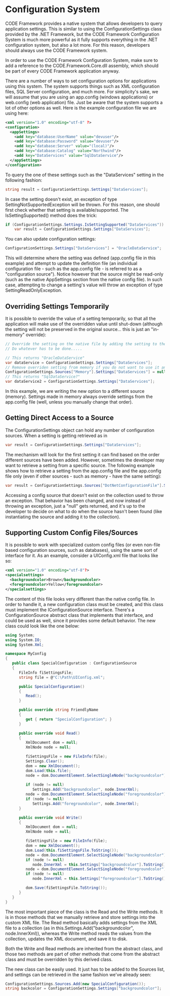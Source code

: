 ﻿# Configuration System

CODE Framework provides a native system that allows developers to query application settings. This is similar to using the ConfigurationSettings class provided by the .NET Framework, but the CODE Framework Configuration System is much more powerful as it fully supports everything in the .NET configuration system, but also a lot more. For this reason, developers should always use the CODE Framework system.

In order to use the CODE Framework Configuration System, make sure to add a reference to the CODE.Framework.Core.dll assembly, which should be part of every CODE Framework application anyway.

There are a number of ways to set configuration options for applications using this system. The system supports things such as XML configuration files, SQL Server configuration, and much more. For simplicity's sake, we will assume that you are using an app.config (windows applications) or web.config (web application) file. Just be aware that the system supports a lot of other options as well. Here is the example configuration file we are using here:

```xml
<xml version="1.0" encoding="utf-8" ?>
<configuration>
  <appSettings>
    <add key="database:UserName" value="devuser"/>
    <add key="database:Password" value="devuser"/>
    <add key="database:Server" value="(local)"/>
    <add key="database:Catalog" value="Northwind"/>
    <add key="DataServices" value="SqlDataService"/>
  </appSettings>
</configuration>
```

To query the one of these settings such as the "DataServices" setting in the following fashion:

```c#
string result = ConfigurationSettings.Settings["DataServices"];
```

In case the setting doesn't exist, an exception of type SettingNotSupportedException will be thrown. For this reason, one should first check whether that setting is available/supported. The IsSettingSupported() method does the trick:

```c#
if (ConfigurationSettings.Settings.IsSettingSupported("DataServices"))
    var result = ConfigurationSettings.Settings["DataServices"];
```

You can also update configuration settings:

```c#
ConfigurationSettings.Settings["DataServices"] = "OracleDataService";
```

This will determine where the setting was defined (app.config file in this example) and attempt to update the definition file (an individual configuration file - such as the app.config file - is referred to as a "configuration source"). Notice however that the source might be read-only (such as the native AppSettings section from the native config file). In such case, attempting to change a setting's value will throw an exception of type SettingReadOnlyException.

## Overriding Settings Temporarily

It is possible to override the value of a setting temporarily, so that all the application will make use of the overridden value until shut-down (although the setting will not be preserved in the original source... this is just an "in-memory" override):

```c#
// Override the setting on the native file by adding the setting to the Memory source. ConfigurationSettings.Sources["Memory"].Settings["DataServices"] = "OracleDataService";
// Do whatever has to be done..... 

// This returns "OracleDataService" 
var dataService = ConfigurationSettings.Settings["DataServices"]; 
// Remove overriden setting from memory if you do not want to use it anymore. 
ConfigurationSettings.Sources["Memory"].Settings["DataServices"] = null; 
// This returns "SqlDataService?" 
var dataService2 = ConfigurationSettings.Settings["DataServices"];
```

In this example, we are writing the new option to a different source (memory). Settings made in memory always override settings from the app.config file (well, unless you manually change that order).

## Getting Direct Access to a Source

The ConfigurationSettings object can hold any number of configuration sources. When a setting is getting retrieved as in

```c#
var result = ConfigurationSettings.Settings["DataServices"];
```

The mechanism will look for the first setting it can find based on the order different sources have been added. However, sometimes the developer may want to retrieve a setting from a specific source. The following example shows how to retrieve a setting from the app.config file and the app.config file only (even if other sources - such as memory - have the same setting):

```c#
var result = ConfigurationSettings.Sources["DotNetConfigurationFile"].Settings["DataServices"];
```

Accessing a config source that doesn't exist on the collection used to throw an exception. That behavior has been changed, and now instead of throwing an exception, just a "null" gets returned, and it's up to the developer to decide on what to do when the source hasn't been found (like instantiating the source and adding it to the collection).

## Supporting Custom Config Files/Sources

It is possible to work with specialized custom config files (or even non-file based configuration sources, such as databases), using the same sort of interface for it. As an example, consider a UIConfig.xml file that looks like so:

```xml
<xml version="1.0" encoding="utf-8"?>
<specialsettings>
  <backgroundcolor>Brown</backgroundcolor>
  <foregroundcolor>Yellow</foregroundcolor>
</specialsettings>
```

The content of this file looks very different than the native config file. In order to handle it, a new configuration class must be created, and this class must implement the IConfigurationSource interface. There's a ConfigurationSource abstract class that implements that interface, and could be used as well, since it provides some default behavior. The new class could look like the one below:

```c#
using System;
using System.IO;
using System.Xml; 

namespace MyConfig
{
   public class SpecialConfiguration : ConfigurationSource
   {
      FileInfo fiSettingsFile;
      string file = @"C:\Path\UIConfig.xml";

      public SpecialConfiguration()
      {
         Read();
      }

      public override string FriendlyName
      {
         get { return "SpecialConfiguration"; }
      }

      public override void Read()
      {     
         XmlDocument dom = null;
         XmlNode node = null;

         fiSettingsFile = new FileInfo(file);
         Settings.Clear();
         dom = new XmlDocument();
         dom.Load(this.file);
         node = dom.DocumentElement.SelectSingleNode("backgroundcolor");
       
         if (node != null) 
            Settings.Add("backgroundcolor", node.InnerXml);
         node = dom.DocumentElement.SelectSingleNode("foregroundcolor");
         if (node != null) 
            Settings.Add("foregroundcolor", node.InnerXml);
      }

      public override void Write()
      {
         XmlDocument dom = null;
         XmlNode node = null;

         fiSettingsFile = new FileInfo(file);
         dom = new XmlDocument();
         dom.Load(this.fiSettingsFile.ToString());
         node = dom.DocumentElement.SelectSingleNode("backgroundcolor");
         if (node != null) 
            node.InnerXml = this.Settings["backgroundcolor"].ToString();
         node = dom.DocumentElement.SelectSingleNode("foregroundcolor");
         if (node != null) 
            node.InnerXml = this.Settings["foregroundcolor"].ToString();

         dom.Save(fiSettingsFile.ToString());
      }
   }
}
```

The most important piece of the class is the Read and the Write methods. It is in those methods that we manually retrieve and store settings into the custom XML file. The Read method basically adds settings from the XML file to a collection (as in this.Settings.Add("backgroundcolor", node.InnerXml)), whereas the Write method reads the values from the collection, updates the XML document, and save it to disk.

Both the Write and Read methods are inherited from the abstract class, and those two methods are part of other methods that come from the abstract class and must be overridden by this derived class.

The new class can be easily used. It just has to be added to the Sources list, and settings can be retrieved in the same fashion we've already seen:

```c#
ConfigurationSettings.Sources.Add(new SpecialConfiguration());
string backcolor = ConfigurationSettings.Settings["backgroundcolor"];
```